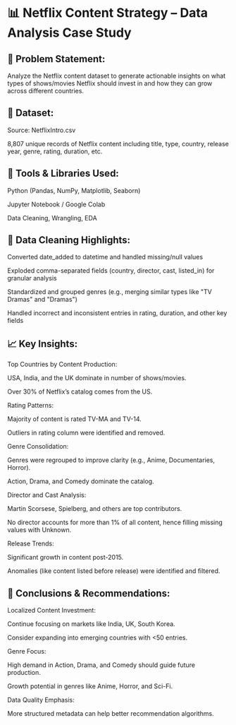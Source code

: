 # 📊 Netflix Content Strategy – Data Analysis Case Study
## 📝 Problem Statement:
Analyze the Netflix content dataset to generate actionable insights on what types of shows/movies Netflix should invest in and how they can grow across different countries.

## 📂 Dataset:
Source: NetflixIntro.csv

8,807 unique records of Netflix content including title, type, country, release year, genre, rating, duration, etc.

## 🔧 Tools & Libraries Used:
Python (Pandas, NumPy, Matplotlib, Seaborn)

Jupyter Notebook / Google Colab

Data Cleaning, Wrangling, EDA

## 🧹 Data Cleaning Highlights:
Converted date_added to datetime and handled missing/null values

Exploded comma-separated fields (country, director, cast, listed_in) for granular analysis

Standardized and grouped genres (e.g., merging similar types like "TV Dramas" and "Dramas")

Handled incorrect and inconsistent entries in rating, duration, and other key fields

## 📈 Key Insights:
Top Countries by Content Production:

USA, India, and the UK dominate in number of shows/movies.

Over 30% of Netflix’s catalog comes from the US.

Rating Patterns:

Majority of content is rated TV-MA and TV-14.

Outliers in rating column were identified and removed.

Genre Consolidation:

Genres were regrouped to improve clarity (e.g., Anime, Documentaries, Horror).

Action, Drama, and Comedy dominate the catalog.

Director and Cast Analysis:

Martin Scorsese, Spielberg, and others are top contributors.

No director accounts for more than 1% of all content, hence filling missing values with Unknown.

Release Trends:

Significant growth in content post-2015.

Anomalies (like content listed before release) were identified and filtered.

## 📌 Conclusions & Recommendations:
Localized Content Investment:

Continue focusing on markets like India, UK, South Korea.

Consider expanding into emerging countries with <50 entries.

Genre Focus:

High demand in Action, Drama, and Comedy should guide future production.

Growth potential in genres like Anime, Horror, and Sci-Fi.

Data Quality Emphasis:

More structured metadata can help better recommendation algorithms.


